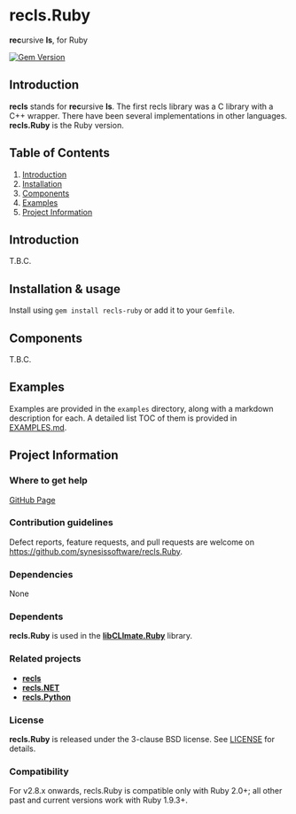 # recls.Ruby
**rec**ursive **ls**, for Ruby

[![Gem Version](https://badge.fury.io/rb/recls-ruby.svg)](https://badge.fury.io/rb/recls-ruby)

## Introduction

**recls** stands for **rec**ursive **ls**. The first recls library was a C
library with a C++ wrapper. There have been several implementations in other
languages. **recls.Ruby** is the Ruby version.

## Table of Contents

1. [Introduction](#introduction)
2. [Installation](#installation)
3. [Components](#components)
4. [Examples](#examples)
5. [Project Information](#project-information)

## Introduction

T.B.C.

## Installation & usage

Install using `gem install recls-ruby` or add it to your `Gemfile`.

## Components

T.B.C.

## Examples

Examples are provided in the ```examples``` directory, along with a markdown description for each. A detailed list TOC of them is provided in [EXAMPLES.md](./EXAMPLES.md).

## Project Information

### Where to get help

[GitHub Page](https://github.com/synesissoftware/recls.Ruby "GitHub Page")

### Contribution guidelines

Defect reports, feature requests, and pull requests are welcome on https://github.com/synesissoftware/recls.Ruby.

### Dependencies

None

### Dependents

**recls.Ruby** is used in the **[libCLImate.Ruby](https://github.com/synesissoftware/libCLImate.Ruby)** library.

### Related projects

* [**recls**](https://github.com/synesissoftware/recls/)
* [**recls.NET**](https://github.com/synesissoftware/recls.NET/)
* [**recls.Python**](https://github.com/synesissoftware/recls.Python/)

### License

**recls.Ruby** is released under the 3-clause BSD license. See [LICENSE](./LICENSE) for details.

### Compatibility

For v2.8.x onwards, recls.Ruby is compatible only with Ruby 2.0+; all other
past and current versions work with Ruby 1.9.3+.


